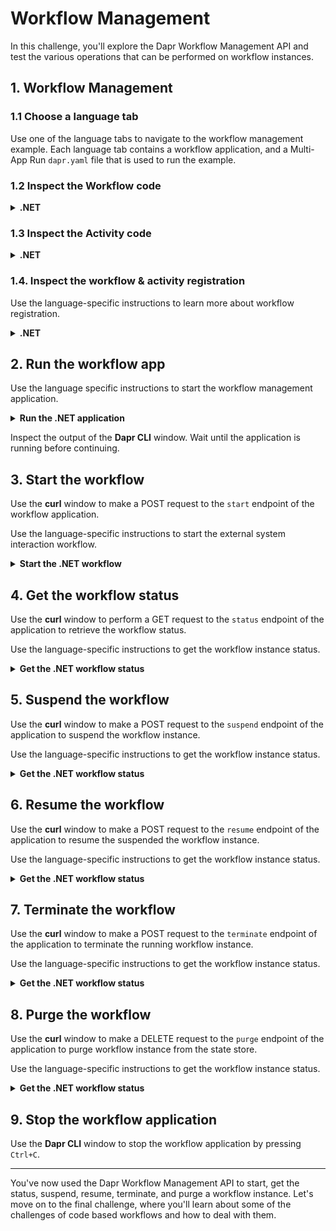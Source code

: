 # Workflow Management

In this challenge, you'll explore the Dapr Workflow Management API and test the various operations that can be performed on workflow instances.

## 1. Workflow Management

### 1.1 Choose a language tab

Use one of the language tabs to navigate to the workflow management example. Each language tab contains a workflow application, and a Multi-App Run `dapr.yaml` file that is used to run the example.

### 1.2 Inspect the Workflow code

<details>
   <summary><b>.NET</b></summary>

Open the `NeverEndingWorkflow.cs` file located in the `WorkflowManagement` folder. This file contains the workflow code.

The input for this workflow is an integer, and gets incremented by `1` every second. The workflow will run indefinitely.

</details>

### 1.3 Inspect the Activity code

<details>
   <summary><b>.NET</b></summary>

Open the `SendNotification.cs` file located in the `WorkflowManagement/Activities` folder. This activity only logs the activity input (the counter) and returns true.

</details>

### 1.4. Inspect the workflow & activity registration

Use the language-specific instructions to learn more about workflow registration.

<details>
   <summary><b>.NET</b></summary>

Locate the `Program.cs` file in the `WorkflowManagement` folder. This file contains the code to register the workflows and activities using the `AddDaprWorkflow()` extension method.

The application has the following HTTP endpoints:

- `start/{counter}`, a POST endpoint that is used to start the workflow, and accepts an integer as the input.
- `status/{instanceId}`, a GET endpoint that is used to get the status of the workflow instance, and accepts a workflow instance ID as the input.
- `suspend/{instanceId}`, a POST endpoint that is used to suspend the workflow instance, and accepts a workflow instance ID as the input.
- `resume/{instanceId}`, a POST endpoint that is used to resume a suspended workflow instance, and accepts a workflow instance ID as the input.
- `terminate/{instanceId}`, a POST endpoint that is used to terminate the workflow instance, and accepts a workflow instance ID as the input.
- `purge/{instanceId}`, a DELETE endpoint that is used to delete the workflow instance, and accepts a workflow instance ID as the input.

All methods use the `DaprWorklowClient` to perform the workflow management operations.

</details>

## 2. Run the workflow app

Use the language specific instructions to start the workflow management application.

<details>
   <summary><b>Run the .NET application</b></summary>

Use the **Dapr CLI** window to run the commands.

Navigate to the *csharp/workflow-management* folder:

```bash
cd csharp/workflow-management
```

Install the dependencies and build the project and build the project and build the project and build the project:

```bash
dotnet build WorkflowManagement
```

Run the application using the Dapr CLI:

```bash
dapr run -f .
```

</details>

Inspect the output of the **Dapr CLI** window. Wait until the application is running before continuing.

## 3. Start the workflow

Use the **curl** window to make a POST request to the `start` endpoint of the workflow application.

Use the language-specific instructions to start the external system interaction workflow.

<details>
   <summary><b>Start the .NET workflow</b></summary>

In the **curl** window, run the following command to start the workflow:

```curl
curl -i --request POST \
  --url http://localhost:5262/start/0
```

Expected output:

```text
HTTP/1.1 202 Accepted
Content-Length: 0
Date: Wed, 23 Apr 2025 15:48:10 GMT
Server: Kestrel
Location: 71007295959944fd8d05dad5d4526806
```

The **Dapr CLI** window should contain these application log statements:

```text
== APP - neverendingworkflow == SendNotification: Received input: 0.
== APP - neverendingworkflow == SendNotification: Received input: 1.
== APP - neverendingworkflow == SendNotification: Received input: 2.
== APP - neverendingworkflow == SendNotification: Received input: 3.
...
```

</details>

## 4. Get the workflow status

Use the **curl** window to perform a GET request to the `status` endpoint of the application to retrieve the workflow status.

Use the language-specific instructions to get the workflow instance status.

<details>
   <summary><b>Get the .NET workflow status</b></summary>

Use the **curl** window to perform a GET request to the `status` endpoint of the application to retrieve the workflow status:

```curl
curl --request GET \
  --url http://localhost:5262/status/<INSTANCEID>
```

Where `<INSTANCEID>` is the workflow instance ID you received in the `Location` header in the previous step.

Expected output:

```json
{"exists":true,"isWorkflowRunning":true,"isWorkflowCompleted":false,"createdAt":"2025-04-23T15:51:43.0005152+00:00","lastUpdatedAt":"2025-04-23T15:51:43.0114001+00:00","runtimeStatus":0,"failureDetails":null}
```

</details>

## 5. Suspend the workflow

Use the **curl** window to make a POST request to the `suspend` endpoint of the application to suspend the workflow instance.

Use the language-specific instructions to get the workflow instance status.

<details>
   <summary><b>Get the .NET workflow status</b></summary>

Use the **curl** window to make a POST request to the `suspend` endpoint of the application to suspend the workflow instance:

```curl
curl -i --request POST \
  --url http://localhost:5262/suspend/<INSTANCEID>
```

Where `<INSTANCEID>` is the workflow instance ID you received in the `Location` header in step 3.

Expected output:

```json
HTTP/1.1 202 Accepted
Content-Length: 0
Date: Wed, 23 Apr 2025 15:54:08 GMT
Server: Kestrel
```

> [!NOTE]
> The workflow instance has stopped executing. The **Dapr CLI** window should not show any new log statements.

</details>

## 6. Resume the workflow

Use the **curl** window to make a POST request to the `resume` endpoint of the application to resume the suspended the workflow instance.

Use the language-specific instructions to get the workflow instance status.

<details>
   <summary><b>Get the .NET workflow status</b></summary>

Use the **curl** window to make a POST request to the `resume` endpoint of the application to resume the suspended the workflow instance:

```curl
curl -i --request POST \
  --url http://localhost:5262/resume/<INSTANCEID>
```

Where `<INSTANCEID>` is the workflow instance ID you received in the `Location` header in step 3.

Expected output:

```json
HTTP/1.1 202 Accepted
Content-Length: 0
Date: Wed, 23 Apr 2025 15:59:17 GMT
Server: Kestrel
```

</details>

## 7. Terminate the workflow

Use the **curl** window to make a POST request to the `terminate` endpoint of the application to terminate the running workflow instance.

Use the language-specific instructions to get the workflow instance status.

<details>
   <summary><b>Get the .NET workflow status</b></summary>

Use the **curl** window to make a POST request to the `terminate` endpoint of the application to terminate the running workflow instance:

```curl
curl -i --request POST \
  --url http://localhost:5262/terminate/<INSTANCEID>
```

Where `<INSTANCEID>` is the workflow instance ID you received in the `Location` header in step 3.

Expected output:

```json
HTTP/1.1 202 Accepted
Content-Length: 0
Date: Wed, 23 Apr 2025 15:59:17 GMT
Server: Kestrel
```

The **Dapr CLI** window should show a log statement about the workflow being terminated:

```text
Workflow Actor <INSTANCEID>: workflow completed with status 'ORCHESTRATION_STATUS_TERMINATED' workflowName 'NeverEndingWorkflow'
```

</details>

## 8. Purge the workflow

Use the **curl** window to make a DELETE request to the `purge` endpoint of the application to purge workflow instance from the state store.

Use the language-specific instructions to get the workflow instance status.

<details>
   <summary><b>Get the .NET workflow status</b></summary>

Use the **curl** window to make a DELETE request to the `purge` endpoint of the application to purge workflow instance from the state store:

```curl
curl -i --request DELETE \
  --url http://localhost:5262/purge/<INSTANCEID>
```

Where `<INSTANCEID>` is the workflow instance ID you received in the `Location` header in step 3.

Expected output:

```json
HTTP/1.1 200 OK
Content-Type: application/json; charset=utf-8
Date: Wed, 23 Apr 2025 16:04:08 GMT
Server: Kestrel
Transfer-Encoding: chunked

true
```

</details>

## 9. Stop the workflow application

Use the **Dapr CLI** window to stop the workflow application by pressing `Ctrl+C`.

---

You've now used the Dapr Workflow Management API to start, get the status, suspend, resume, terminate, and purge a workflow instance. Let's move on to the final challenge, where you'll learn about some of the challenges of code based workflows and how to deal with them.
